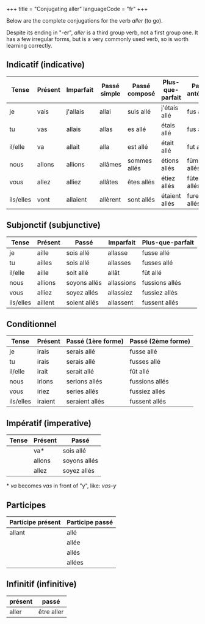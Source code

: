 +++
title = "Conjugating aller"
languageCode = "fr"
+++

Below are the complete conjugations for the verb *aller* (to go).

Despite its ending in "-er", *aller* is a third group verb, not a first
group one. It has a few irregular forms, but is a very commonly used
verb, so is worth learning correctly.

## Indicatif (indicative)

<table>
<thead>
<tr class="header">
<th>Tense</th>
<th>Présent</th>
<th>Imparfait</th>
<th>Passé simple</th>
<th>Passé composé</th>
<th>Plus-que-parfait</th>
<th>Passé antérieur</th>
<th>Futur simple</th>
<th>Futur antérieur</th>
</tr>
</thead>
<tbody>
<tr class="odd">
<td>je</td>
<td>vais</td>
<td>j'allais</td>
<td>allai</td>
<td>suis allé</td>
<td>j'étais allé</td>
<td>fus allé</td>
<td>irai</td>
<td>serai allé</td>
</tr>
<tr class="even">
<td>tu</td>
<td>vas</td>
<td>allais</td>
<td>allas</td>
<td>es allé</td>
<td>étais allé</td>
<td>fus allé</td>
<td>iras</td>
<td>seras allé</td>
</tr>
<tr class="odd">
<td>il/elle</td>
<td>va</td>
<td>allait</td>
<td>alla</td>
<td>est allé</td>
<td>était allé</td>
<td>fut allé</td>
<td>ira</td>
<td>sera allé</td>
</tr>
<tr class="even">
<td>nous</td>
<td>allons</td>
<td>allions</td>
<td>allâmes</td>
<td>sommes allés</td>
<td>étions allés</td>
<td>fûmes allés</td>
<td>irons</td>
<td>serons allés</td>
</tr>
<tr class="odd">
<td>vous</td>
<td>allez</td>
<td>alliez</td>
<td>allâtes</td>
<td>êtes allés</td>
<td>étiez allés</td>
<td>fûtes allés</td>
<td>irez</td>
<td>serez allés</td>
</tr>
<tr class="even">
<td>ils/elles</td>
<td>vont</td>
<td>allaient</td>
<td>allèrent</td>
<td>sont allés</td>
<td>étaient allés</td>
<td>furent allés</td>
<td>iront</td>
<td>seront allés</td>
</tr>
</tbody>
</table>

## Subjonctif (subjunctive)

<table>
<thead>
<tr class="header">
<th>Tense</th>
<th>Présent</th>
<th>Passé</th>
<th>Imparfait</th>
<th>Plus-que-parfait</th>
</tr>
</thead>
<tbody>
<tr class="odd">
<td>je</td>
<td>aille</td>
<td>sois allé</td>
<td>allasse</td>
<td>fusse allé</td>
</tr>
<tr class="even">
<td>tu</td>
<td>ailles</td>
<td>sois allé</td>
<td>allasses</td>
<td>fusses allé</td>
</tr>
<tr class="odd">
<td>il/elle</td>
<td>aille</td>
<td>soit allé</td>
<td>allât</td>
<td>fût allé</td>
</tr>
<tr class="even">
<td>nous</td>
<td>allions</td>
<td>soyons allés</td>
<td>allassions</td>
<td>fussions allés</td>
</tr>
<tr class="odd">
<td>vous</td>
<td>alliez</td>
<td>soyez allés</td>
<td>allassiez</td>
<td>fussiez allés</td>
</tr>
<tr class="even">
<td>ils/elles</td>
<td>aillent</td>
<td>soient allés</td>
<td>allassent</td>
<td>fussent allés </td>
</tr>
</tbody>
</table>

## Conditionnel

<table>
<thead>
<tr class="header">
<th>Tense</th>
<th>Présent</th>
<th>Passé (1ère forme)</th>
<th>Passé (2ème forme)</th>
</tr>
</thead>
<tbody>
<tr class="odd">
<td>je</td>
<td>irais</td>
<td>serais allé</td>
<td>fusse allé</td>
</tr>
<tr class="even">
<td>tu</td>
<td>irais</td>
<td>serais allé</td>
<td>fusses allé</td>
</tr>
<tr class="odd">
<td>il/elle</td>
<td>irait</td>
<td>serait allé</td>
<td>fût allé</td>
</tr>
<tr class="even">
<td>nous</td>
<td>irions</td>
<td>serions allés</td>
<td>fussions allés</td>
</tr>
<tr class="odd">
<td>vous</td>
<td>iriez</td>
<td>series allés</td>
<td>fussiez allés</td>
</tr>
<tr class="even">
<td>ils/elles</td>
<td>iraient</td>
<td>seraient allés</td>
<td>fussent allés</td>
</tr>
</tbody>
</table>

## Impératif (imperative)

<table>
<thead>
<tr class="header">
<th>Tense</th>
<th>Présent</th>
<th>Passé</th>
</tr>
</thead>
<tbody>
<tr class="odd">
<td></td>
<td>va*</td>
<td>sois allé</td>
</tr>
<tr class="even">
<td></td>
<td>allons</td>
<td>soyons allés</td>
</tr>
<tr class="odd">
<td></td>
<td>allez</td>
<td>soyez allés</td>
</tr>
</tbody>
</table>

\* *va* becomes *vas* in front of "y", like: *vas-y*

## Participes

<table>
<thead>
<tr class="header">
<th>Participe présent</th>
<th>Participe passé</th>
</tr>
</thead>
<tbody>
<tr class="odd">
<td>allant</td>
<td>allé</td>
</tr>
<tr class="even">
<td></td>
<td>allée</td>
</tr>
<tr class="odd">
<td></td>
<td>allés</td>
</tr>
<tr class="even">
<td></td>
<td>allées</td>
</tr>
</tbody>
</table>

## Infinitif (infinitive)

<table>
<thead>
<tr class="header">
<th>présent</th>
<th>passé</th>
</tr>
</thead>
<tbody>
<tr class="odd">
<td>aller</td>
<td>être aller</td>
</tr>
</tbody>
</table>
